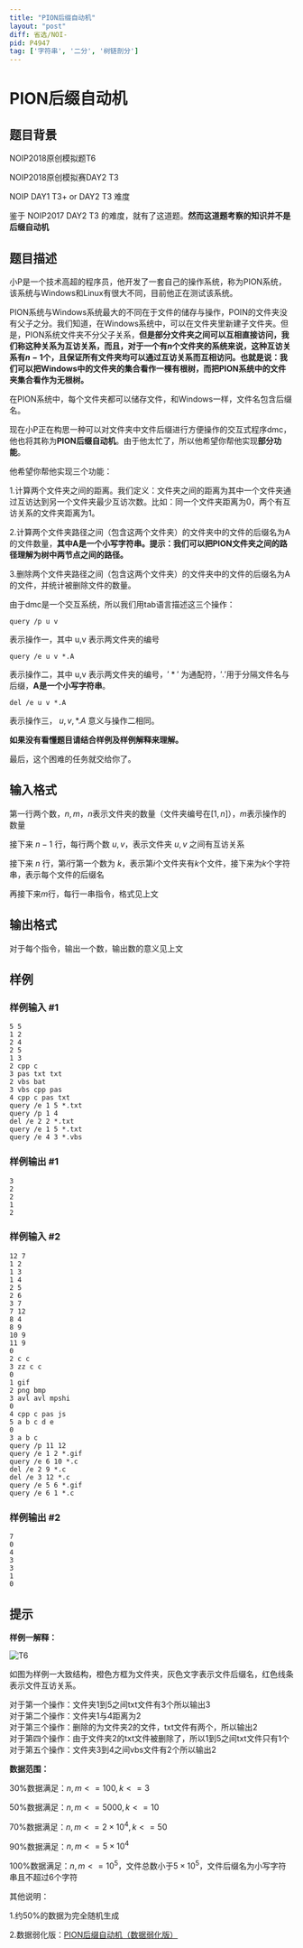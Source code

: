 ```yaml
---
title: "PION后缀自动机"
layout: "post"
diff: 省选/NOI-
pid: P4947
tag: ['字符串', '二分', '树链剖分']
---
```

# PION后缀自动机
## 题目背景

NOIP2018原创模拟题T6

NOIP2018原创模拟赛DAY2 T3

NOIP DAY1 T3+ or DAY2 T3 难度

鉴于 NOIP2017 DAY2 T3 的难度，就有了这道题。**然而这道题考察的知识并不是后缀自动机**
## 题目描述

小P是一个技术高超的程序员，他开发了一套自己的操作系统，称为PION系统，该系统与Windows和Linux有很大不同，目前他正在测试该系统。

PION系统与Windows系统最大的不同在于文件的储存与操作，POIN的文件夹没有父子之分。我们知道，在Windows系统中，可以在文件夹里新建子文件夹。但是，PION系统文件夹不分父子关系，**但是部分文件夹之间可以互相直接访问，我们称这种关系为互访关系，而且，对于一个有$n$个文件夹的系统来说，这种互访关系有$n-1$个，且保证所有文件夹均可以通过互访关系而互相访问。也就是说：我们可以把Windows中的文件夹的集合看作一棵有根树，而把PION系统中的文件夹集合看作为无根树。**

在PION系统中，每个文件夹都可以储存文件，和Windows一样，文件名包含后缀名。

现在小P正在构思一种可以对文件夹中文件后缀进行方便操作的交互式程序dmc，他也将其称为**PION后缀自动机**。由于他太忙了，所以他希望你帮他实现**部分功能**。

他希望你帮他实现三个功能：

1.计算两个文件夹之间的距离。我们定义：文件夹之间的距离为其中一个文件夹通过互访达到另一个文件夹最少互访次数。比如：同一个文件夹距离为0，两个有互访关系的文件夹距离为1。

2.计算两个文件夹路径之间（包含这两个文件夹）的文件夹中的文件的后缀名为A的文件数量，**其中A是一个小写字符串。提示：我们可以把PION文件夹之间的路径理解为树中两节点之间的路径。**

3.删除两个文件夹路径之间（包含这两个文件夹）的文件夹中的文件的后缀名为A的文件，并统计被删除文件的数量。

由于dmc是一个交互系统，所以我们用tab语言描述这三个操作：

```
query /p u v
```

表示操作一，其中 u,v 表示两文件夹的编号

```
query /e u v *.A
```

表示操作二，其中 u,v 表示两文件夹的编号，$'*'$ 为通配符，$'.'$用于分隔文件名与后缀，**A是一个小写字符串**。

```
del /e u v *.A
```

表示操作三， $u,v, *.A$ 意义与操作二相同。

**如果没有看懂题目请结合样例及样例解释来理解。**

最后，这个困难的任务就交给你了。
## 输入格式

第一行两个数，$n,m$，$n$表示文件夹的数量（文件夹编号在$[1,n]$），$m$表示操作的数量

接下来 $n-1$ 行，每行两个数 $u,v$，表示文件夹 $u,v$ 之间有互访关系

接下来 $n$ 行，第$i$行第一个数为 $k$，表示第$i$个文件夹有$k$个文件，接下来为$k$个字符串，表示每个文件的后缀名

再接下来$m$行，每行一串指令，格式见上文
## 输出格式

对于每个指令，输出一个数，输出数的意义见上文
## 样例

### 样例输入 #1
```
5 5
1 2
2 4
2 5
1 3
2 cpp c
3 pas txt txt
2 vbs bat
3 vbs cpp pas
4 cpp c pas txt
query /e 1 5 *.txt
query /p 1 4
del /e 2 2 *.txt
query /e 1 5 *.txt
query /e 4 3 *.vbs
```
### 样例输出 #1
```
3
2
2
1
2
```
### 样例输入 #2
```
12 7
1 2
1 3
1 4
2 5
2 6
3 7
7 12
8 4
8 9
10 9
11 9
0
2 c c
3 zz c c
0
1 gif
2 png bmp
3 avl avl mpshi
0
4 cpp c pas js
5 a b c d e
0
3 a b c
query /p 11 12
query /e 1 2 *.gif
query /e 6 10 *.c
del /e 2 9 *.c
del /e 3 12 *.c
query /e 5 6 *.gif
query /e 6 1 *.c
```
### 样例输出 #2
```
7
0
4
3
3
1
0
```
## 提示

**样例一解释：**

![T6](https://cdn.luogu.com.cn/upload/pic/34166.png)

如图为样例一大致结构，橙色方框为文件夹，灰色文字表示文件后缀名，红色线条表示文件互访关系。

对于第一个操作：文件夹1到5之间txt文件有3个所以输出3  
对于第二个操作：文件夹1与4距离为2  
对于第三个操作：删除的为文件夹2的文件，txt文件有两个，所以输出2  
对于第四个操作：由于文件夹2的txt文件被删除了，所以1到5之间txt文件只有1个  
对于第五个操作：文件夹3到4之间vbs文件有2个所以输出2

**数据范围：**

30%数据满足：$n,m<=100,k<=3$

50%数据满足：$n,m<=5000,k<=10$

70%数据满足：$n,m<=2 \times 10^4,k<=50$

90%数据满足：$n,m<=5 \times 10^4$

100%数据满足：$n,m<=10^5$，文件总数小于$5 \times 10^5$，文件后缀名为小写字符串且不超过6个字符

其他说明：

1.约50%的数据为完全随机生成

2.数据弱化版：[PION后缀自动机（数据弱化版）](https://www.luogu.org/problemnew/show/U41487)
